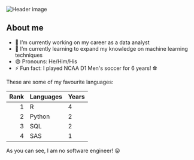 ![Header image](https://github.com/MalachyMcGovern/About-Me/blob/main/Hi%20I%20am%20Mal!2.jpg.png)
## About me
- 🔭 I’m currently working on my career as a data analyst
- 🌱 I’m currently learning to expand my knowledge on machine learning techniques
- 😄 Pronouns: He/Him/His
- ⚡ Fun fact: I played NCAA D1 Men's soccer for 6 years! ⚽
  
These are some of my favourite languages:

| Rank | Languages | Years |
|-----:|-----------|-------|
|     1| R         |4      |
|     2| Python    |2      |
|     3| SQL       |2      |
|     4| SAS       |1      |

As you can see, I am no software engineer! :stuck_out_tongue_closed_eyes:
